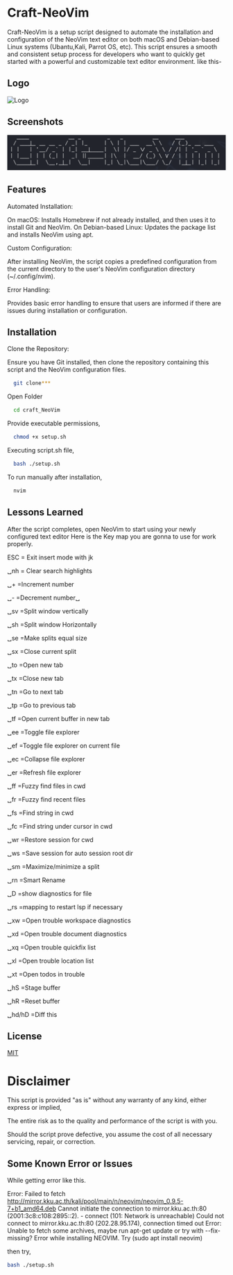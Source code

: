 
# Craft-NeoVim

Craft-NeoVim is a setup script designed to automate the installation and configuration of the NeoVim text editor on both macOS and Debian-based Linux systems (Ubantu,Kali, Parrot OS, etc). This script ensures a smooth and consistent setup process for developers who want to quickly get started with a powerful and customizable text editor environment. like this-

## Logo

![Logo](https://dev-to-uploads.s3.amazonaws.com/uploads/articles/th5xamgrr6se0x5ro4g6.png)

## Screenshots

![App Screenshot](https://github.com/dex-79/craft_neovim/blob/main/logo/logo.png)


## Features

Automated Installation:

On macOS: Installs Homebrew if not already installed, and then uses it to install Git and NeoVim.
On Debian-based Linux: Updates the package list and installs NeoVim using apt.

Custom Configuration:

After installing NeoVim, the script copies a predefined configuration from the current directory to the user's NeoVim configuration directory (~/.config/nvim).

Error Handling:

Provides basic error handling to ensure that users are informed if there are issues during installation or configuration.

## Installation

Clone the Repository:

Ensure you have Git installed, then clone the repository containing this script and the NeoVim configuration files.

```bash
  git clone***
```
Open Folder
```bash
  cd craft_NeoVim
``` 
Provide executable permissions,
```bash
  chmod +x setup.sh
```
Executing script.sh file,
```bash
  bash ./setup.sh
```
To run manually after installation,
```bash
  nvim
```
## Lessons Learned

After the script completes, open NeoVim to start using your newly configured text editor
Here is the Key map you are gonna to use for work properly.

ESC = Exit insert mode with jk

␣nh = Clear search highlights

␣+ =Increment number

␣- =Decrement number␣

␣sv =Split window vertically

␣sh =Split window Horizontally 

␣se =Make splits equal size

␣sx =Close current split

␣to =Open new tab

␣tx =Close new tab

␣tn =Go to next tab

␣tp =Go to previous tab

␣tf =Open current buffer in new tab

␣ee =Toggle file explorer

␣ef =Toggle file explorer on current file

␣ec =Collapse file explorer

␣er =Refresh file explorer

␣ff =Fuzzy find files in cwd

␣fr =Fuzzy find recent files

␣fs =Find string in cwd

␣fc =Find string under cursor in cwd

␣wr =Restore session for cwd

␣ws =Save session for auto session root dir

␣sm =Maximize/minimize a split

␣rn =Smart Rename

␣D =show  diagnostics for file

␣rs =mapping to restart lsp if necessary

␣xw =Open trouble workspace diagnostics

␣xd =Open trouble document diagnostics

␣xq =Open trouble quickfix list

␣xl =Open trouble location list

␣xt =Open todos in trouble

␣hS =Stage buffer

␣hR =Reset buffer

␣hd/hD =Diff this


## License

[MIT](https://choosealicense.com/licenses/mit/)


# Disclaimer 
This script is provided "as is" without any warranty of any kind, either express or implied,

The entire risk as to the quality and performance of the script is with you.

Should the script prove defective, you assume the cost of all necessary servicing, repair, or correction.

## Some Known Error or Issues

While getting error like this.

Error: Failed to fetch http://mirror.kku.ac.th/kali/pool/main/n/neovim/neovim_0.9.5-7+b1_amd64.deb  Cannot initiate the connection to mirror.kku.ac.th:80 (2001:3c8:c108:2895::2). - connect (101: Network is unreachable) Could not connect to mirror.kku.ac.th:80 (202.28.95.174), connection timed out
Error: Unable to fetch some archives, maybe run apt-get update or try with --fix-missing?
Error while installing NEOVIM. Try (sudo apt install neovim)

then try,
```bash
bash ./setup.sh
```
